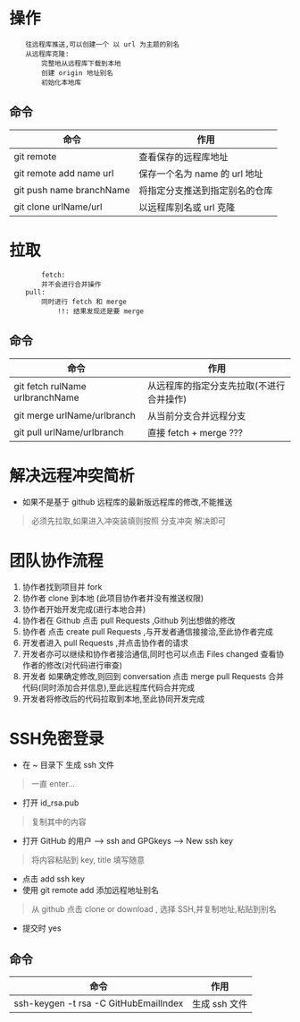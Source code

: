 # 操作

```
	往远程库推送,可以创建一个 以 url 为主题的别名
	从远程库克隆:
		完整地从远程库下载到本地
		创建 origin 地址别名
		初始化本地库
```

## 命令

| 命令 | 作用 |
|---|---|
| git remote | 查看保存的远程库地址 |
| git remote add name url | 保存一个名为 name 的 url 地址 |
| git push name branchName | 将指定分支推送到指定别名的仓库 |
| git clone urlName/url | 以远程库别名或 url 克隆 |

# 拉取

```
		fetch:
		并不会进行合并操作
	pull:
		同时进行 fetch 和 merge
			!!: 结果发现还是要 merge
```

## 命令

| 命令 | 作用 |
|---|---|
| git fetch rulName urlbranchName | 从远程库的指定分支先拉取(不进行合并操作) |
| git merge urlName/urlbranch | 从当前分支合并远程分支 |
| git pull urlName/urlbranch | 直接 fetch + merge ??? |

# 解决远程冲突简析

* 如果不是基于 github 远程库的最新版远程库的修改,不能推送
> 必须先拉取,如果进入冲突装填则按照 分支冲突 解决即可

# 团队协作流程

1. 协作者找到项目并 fork
2. 协作者 clone 到本地 (此项目协作者并没有推送权限)
3. 协作者开始开发完成(进行本地合并)
4. 协作者在 Github 点击 pull Requests ,Github 列出想做的修改
5. 协作者 点击 create pull Requests ,与开发者通信接接洽,至此协作者完成
6. 开发者进入 pull Requests ,并点击协作者的请求
7. 开发者亦可以继续和协作者接洽通信,同时也可以点击 Files changed 查看协作者的修改(对代码进行审查)
8. 开发者 如果确定修改,则回到 conversation 点击 merge pull Requests 合并代码(同时添加合并信息),至此远程库代码合并完成
9. 开发者将修改后的代码拉取到本地,至此协同开发完成

# SSH免密登录

* 在 ~ 目录下 生成 ssh 文件
> 一直 enter...

* 打开 id_rsa.pub
> 复制其中的内容

* 打开 GitHub 的用户 --> ssh and GPGkeys --> New ssh key
> 将内容粘贴到 key, title 填写随意

* 点击 add ssh key
* 使用 git remote add 添加远程地址别名
> 从 github 点击 clone or download , 选择 SSH,并复制地址,粘贴到别名

* 提交时 yes

## 命令

| 命令 | 作用 |
|---|---|
| ssh-keygen -t rsa -C GitHubEmailIndex | 生成 ssh 文件 |